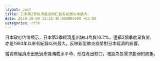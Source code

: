 ```yaml
---
layout: post
title: 日本第2季經濟產出缺口創有紀錄以來最大
date: 2020-10-08 15:26:40.000000000 +08:00
categories: rthk
---
```


日本政府估值顯示，日本第2季經濟產出缺口為負10.2%，連續3個季度呈負值，亦是1980年以來有紀錄以來最大，反映新型肺炎疫情對日本經濟的影響。

當實際經濟產出低過產能滿載水平時，形成產出缺口，被認為是需求趨弱的跡象。
